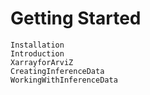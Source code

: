 
# Getting Started

```{toctree}
Installation
Introduction
XarrayforArviZ
CreatingInferenceData
WorkingWithInferenceData
```
